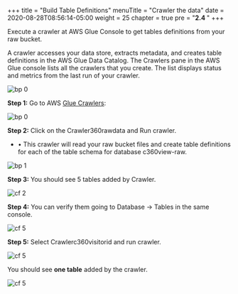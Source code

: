 +++
title = "Build Table Definitions"
menuTitle = "Crawler the data"
date = 2020-08-28T08:56:14-05:00
weight = 25
chapter = true
pre = "<b>2.4 </b>"
+++

Execute a crawler at AWS Glue Console to get tables definitions from your raw bucket.


A crawler accesses your data store, extracts metadata, and creates table definitions in the AWS Glue Data Catalog. The Crawlers pane in the AWS Glue console lists all the crawlers that you create. The list displays status and metrics from the last run of your crawler.

![bp 0](/images/crawler/palacan-pic-cw00.png)


**Step 1:** Go to AWS [Glue Crawlers](https://us-west-2.console.aws.amazon.com/glue/home?region=us-west-2#catalog:tab=crawlers):

![bp 0](/images/crawler/pic-cw00.png)



**Step 2:** Click on the Crawler360rawdata and Run crawler.

*	•	This crawler will read your raw bucket files and create table definitions for each of the table schema for database c360view-raw.


![bp 1](/images/crawler/pic-cw01.png)



**Step 3:** You should see 5 tables added by Crawler.

![cf 2](/images/crawler/pic-cw02.png)



**Step 4:** You can verify them going to Database -> Tables in the same console.

![cf 5](/images/crawler/pic-cw04.png)

**Step 5:** Select Crawlerc360visitorid and run crawler.

![cf 5](/images/crawler/pic-cw05.png)


You should see **one table** added by the crawler.

![cf 5](/images/crawler/pic-cw06.png)
